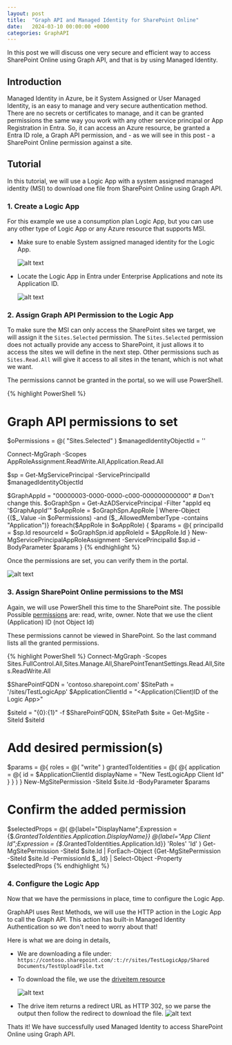 ```yaml
---
layout: post
title:  "Graph API and Managed Identity for SharePoint Online"
date:   2024-03-10 00:00:00 +0000
categories: GraphAPI
---
```

In this post we will discuss one very secure and efficient way to access SharePoint Online using Graph API, and that is by using Managed Identity.

## Introduction
Managed Identity in Azure, be it System Assigned or User Managed Identity, is an easy to manage and very secure authentication method. There are no secrets or certificates to manage, and it can be granted permissions the same way you
work with any other service principal or App Registration in Entra. So, it can access an Azure resource, be granted a Entra ID role, a Graph API permission, and - as we will see in this post - a SharePoint Online permission against a site.

## Tutorial
In this tutorial, we will use a Logic App with a system assigned managed identity (MSI) to download one file from SharePoint Online using Graph API.

### 1. Create a Logic App
For this example we use a consumption plan Logic App, but you can use any other type of Logic App or any Azure resource that supports MSI.

* Make sure to enable System assigned managed identity for the Logic App.

    ![alt text](/assets/2024-03-10-Graph-API-and-Managed-Identity-for-SharePoint-Online/images/SystemAssignedLogicApp.png)

* Locate the Logic App in Entra under Enterprise Applications and note its Application ID.

    ![alt text](/assets/2024-03-10-Graph-API-and-Managed-Identity-for-SharePoint-Online/images/LogicAppMSIinEntra.png)

### 2. Assign Graph API Permission to the Logic App
To make sure the MSI can only access the SharePoint sites we target, we will assign it the `Sites.Selected` permission.
The `Sites.Selected` permission does not actually provide any access to SharePoint, it just allows it to access the sites we will define in the next step.
Other permissions such as `Sites.Read.All` will give it access to all sites in the tenant, which is not what we want.

The permissions cannot be granted in the portal, so we will use PowerShell.

{% highlight PowerShell %}
# Graph API permissions to set
$oPermissions = @(
  "Sites.Selected"
)
$managedIdentityObjectId = '<Object Id from Logic App >'

Connect-MgGraph -Scopes AppRoleAssignment.ReadWrite.All,Application.Read.All

$sp = Get-MgServicePrincipal -ServicePrincipalId $managedIdentityObjectId

$GraphAppId = "00000003-0000-0000-c000-000000000000" # Don't change this.
$oGraphSpn = Get-AzADServicePrincipal -Filter "appId eq '$GraphAppId'"
$oAppRole = $oGraphSpn.AppRole | Where-Object {($_.Value -in $oPermissions) -and ($_.AllowedMemberType -contains "Application")}
foreach($AppRole in $oAppRole)
{
    $params = @{
        principalId = $sp.Id
        resourceId = $oGraphSpn.id
        appRoleId = $AppRole.Id
    }
    New-MgServicePrincipalAppRoleAssignment -ServicePrincipalId $sp.id -BodyParameter $params
}
{% endhighlight %}

Once the permissions are set, you can verify them in the portal.

![alt text](/assets/2024-03-10-Graph-API-and-Managed-Identity-for-SharePoint-Online/images/GraphAPISharePointPermissions.png)

### 3. Assign SharePoint Online permissions to the MSI
Again, we will use PowerShell this time to the SharePoint site. The possible Possible [permissions](https://learn.microsoft.com/en-us/graph/api/resources/permission?view=graph-rest-1.0#roles-property-values) are: read, write, owner. Note that we use the client (Application) ID (not Object Id)

These permissions cannot be viewed in SharePoint. So the last command lists all the granted permissions.

{% highlight PowerShell %}
Connect-MgGraph -Scopes Sites.FullControl.All,Sites.Manage.All,SharePointTenantSettings.Read.All,Sites.ReadWrite.All

$SharePointFQDN = 'contoso.sharepoint.com'
$SitePath = '/sites/TestLogicApp'
$ApplicationClientId = "<Application(Client)ID of the Logic App>"

$siteId = "{0}:{1}" -f $SharePointFQDN, $SitePath
$site = Get-MgSite -SiteId $siteId

# Add desired permission(s)
$params = @{
	roles = @(
        "write"
	)
	grantedToIdentities = @(
		@{
			application = @{
				id = $ApplicationClientId
				displayName = "New TestLogicApp Client Id"
			}
		}
	)
}
New-MgSitePermission -SiteId $site.Id -BodyParameter $params

# Confirm the added permission

$selectedProps = @(
    @{label="DisplayName";Expression = {$_.GrantedToIdentities.Application.DisplayName}}
    @{label="App Client Id";Expression = {$_.GrantedToIdentities.Application.Id}}
    'Roles'
    'Id'
)
Get-MgSitePermission -SiteId $site.Id  | ForEach-Object {Get-MgSitePermission -SiteId $site.Id  -PermissionId $_.Id} | Select-Object -Property $selectedProps
{% endhighlight %}

### 4. Configure the Logic App
Now that we have the permissions in place, time to configure the Logic App.

GraphAPI uses Rest Methods, we will use the HTTP action in the Logic App to call the Graph API. This action has built-in Managed Identity Authentication so we don't need to worry about that!

Here is what we are doing in details,
* We are downloading a file under:  `https://contoso.sharepoint.com/:t:/r/sites/TestLogicApp/Shared Documents/TestUploadFile.txt`
* To download the file, we use the  [driveitem resource](https://learn.microsoft.com/en-us/graph/api/driveitem-get)

    ![alt text](/assets/2024-03-10-Graph-API-and-Managed-Identity-for-SharePoint-Online/images/LogicAppGraphAPIMSIHTTPAction.png)
* The drive item returns a redirect URL as HTTP 302, so we parse the output then follow the redirect to download the file.
    ![alt text](/assets/2024-03-10-Graph-API-and-Managed-Identity-for-SharePoint-Online/images/FullLogicApp.png)


Thats it! We have successfully used Managed Identity to access SharePoint Online using Graph API.
